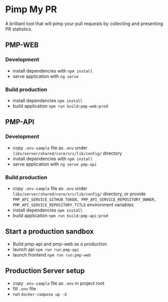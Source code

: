 # Pimp My PR

A brilliant tool that will pimp your pull requests by collecting and presenting PR statistics.

## PMP-WEB

### Development

- install dependencies with `npm install`
- serve application with `ng serve`

### Build production

- install dependencies `npm install`
- build application `npm run build:pmp-web:prod`

## PMP-API

### Development

- copy `.env-sample` file as `.env` under `libs/server/shared/core/src/lib/config/` directory
- install dependencies with `npm install`
- serve application with `ng serve pmp-api`

### Build production

- copy `.env-sample` file as `.env` under `libs/server/shared/core/src/lib/config/` directory, or provide
  `PMP_API_SERVICE_GITHUB_TOKEN, PMP_API_SERVICE_REPOSITORY_OWNER, PMP_API_SERVICE_REPOSITORY_TITLE`
  environment variables
- install dependencies `npm install`
- build application `npm run build:pmp-api:prod`

## Start a production sandbox

- Build pmp-api and pmp-web as a production
- launch api `npm run run:pmp-api`
- launch frontend `npm run run:pmp-web`

## Production Server setup

- copy `.env-sample` file as `.env` in project root
- fill `.env` file
- run `docker-compose up -d`

